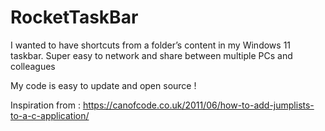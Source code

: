 # RocketTaskBar


I wanted to have shortcuts from a folder’s content in my Windows 11 taskbar. 
Super easy to network and share between multiple PCs and colleagues

My code is easy to update and open source !


Inspiration from : https://canofcode.co.uk/2011/06/how-to-add-jumplists-to-a-c-application/

